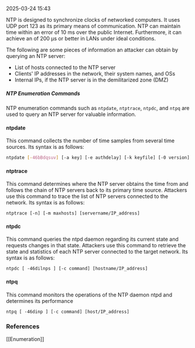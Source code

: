 
2025-03-24 15:43

NTP is designed to synchronize clocks of networked computers. It uses UDP port 123 as its primary means of communication.
NTP can maintain time within an error of 10 ms over the public Internet. Furthermore, it can achieve an of 200 µs or better in LANs under ideal conditions. 

The following are some pieces of information an attacker can obtain by querying an NTP server: 
- List of hosts connected to the NTP server 
- Clients' IP addresses in the network, their system names, and OSs 
- Internal IPs, if the NTP server is in the demilitarized zone (DMZ) 
##### NTP Enumeration Commands 

NTP enumeration commands such as `ntpdate`, `ntptrace`, `ntpdc`, and `ntpq` are used to query an NTP server for valuable information. 
#### ntpdate 

This command collects the number of time samples from several time sources. Its syntax is as follows: 
```sh
ntpdate [-46bBdqsuv] [-a key] [-e authdelay] [-k keyfile] [-0 version] [-p samples] [-t timeout] [-U user_name] server [...] 
```
#### ntptrace 

This command determines where the NTP server obtains the time from and follows the chain of NTP servers back to its primary time source. Attackers use this command to trace the list of NTP servers connected to the network. Its syntax is as follows: 
```
ntptrace [-n] [-m maxhosts] [servername/IP_address] 
```
#### ntpdc 

This command queries the ntpd daemon regarding its current state and requests changes in that state. Attackers use this command to retrieve the state and statistics of each NΤΡ server connected to the target network. Its syntax is as follows: 
```
ntpdc [ -46dilnps ] [-c command] [hostname/IP_address] 
```
#### ntpq

This command monitors the operations of the NTP daemon ntpd and determines its performance
```
ntpq [ -46dinp ] [-c command] [host/IP_address]
```

### References
[[Enumeration]]